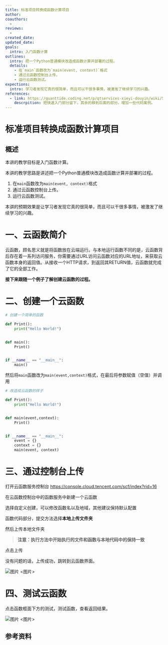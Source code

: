 ```yaml
---
title: 标准项目转换成函数计算项目
author: 
coauthors:
  - 
reviews: 
  - 
created_date: 
updated_date: 
goals: 
  intro: 入门函数计算
outlines:
  intro: 把一个Python普通模块改造成函数计算并部署的过程。
  details:
    - 在`main`函数改为`main(event, context)`格式
    - 通过云函数控制台上传。
    - 运行云函数测试。
expections:
  intro: 学习者发现它真的很简单，而且可以干很多事情，被激发了继续学习的兴趣。
references:
  - link: https://quanttide.coding.net/p/qtservices-xieyi-douyin/wiki/5
    descrpition: 把快速入门部分留下，其余的移到后面的部分。增加一些代码案例。
---
```


# 标准项目转换成函数计算项目

<!--
Metadata的title。
可以考虑不要，不一定需要渲染。
-->

## 概述

<!--
Metadata里的简介以说人话的方式表述。Metadata的数据不会在文章中渲染，所以在开头以说人话的方式说一遍。
-->

本讲的教学目标是入门函数计算。

本讲的教学思路是讲述把一个Python普通模块改造成函数计算并部署的过程。

1. 在`main`函数改为`main(event, context)`格式
2. 通过云函数控制台上传。
3. 运行云函数测试。

本讲的预期效果是让学习者发现它真的很简单，而且可以干很多事情，被激发了继续学习的兴趣。

# 一、云函数简介
云函数，顾名思义就是将函数放在云端运行。与本地运行函数不同的是，云函数背后存在着一系列访问服务，你需要通过URL访问云函数对应的URL地址，来获取云函数本身的返回值。从接收一个HTTP请求，到返回其RETURN值，云函数就完成了它的全部工作。


**接下来跟随一个例子了解创建云函数的过程。**

# 二、创建一个云函数

```python
# 创建一个简单的函数

def Print():
    print("Hello World!")


def main():
    Print()


if __name__ == "__main__":
    main()
```


然后将`main`函数改为`main(event,context)`格式，在最后将参数赋值（空值）并调用


```python
# 改造成云函数的样子

def Print():
    print("Hello World!")


def main(event,context):
    Print()


if __name__ == "__main__":
    event = {}
    context = {}
    main(event, context)

```

# 三、通过控制台上传

打开云函数服务控制台 <https://console.cloud.tencent.com/scf/index?rid=16>

在云函数控制台中的函数服务中新建一个云函数

选择自定义创建，可以修改函数名以及地域，其他建议保持默认配置

函数代码部分，提交方法选择**本地上传文件夹**

然后上传本地文件夹

>**注意：执行方法中开始执行的文件和函数与本地代码中的保持一致**

点击上传

没有问题的话，上传成功，跳转到云函数界面。

![图片](/api/project/8742169/files/26098908/imagePreview)
<图片>


# 四、测试云函数

点击函数框面下方的测试，测试函数，查看返回结果。

![图片](/api/project/8742169/files/26098906/imagePreview)
<图片>



## 参考资料

<!--
在这里以相对规范的格式引用参考的文档等资料。
-->
